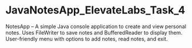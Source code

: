 # JavaNotesApp_ElevateLabs_Task_4
NotesApp – A simple Java console application to create and view personal notes. Uses FileWriter to save notes and BufferedReader to display them. User-friendly menu with options to add notes, read notes, and exit.
